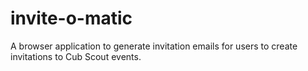 invite-o-matic
==============

A browser application to generate invitation emails for users to create invitations to Cub Scout events.
